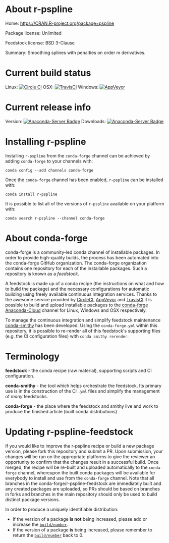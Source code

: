 About r-pspline
===============

Home: https://CRAN.R-project.org/package=pspline

Package license: Unlimited

Feedstock license: BSD 3-Clause

Summary: Smoothing splines with penalties on order m derivatives.



Current build status
====================

Linux: [![Circle CI](https://circleci.com/gh/conda-forge/r-pspline-feedstock.svg?style=shield)](https://circleci.com/gh/conda-forge/r-pspline-feedstock)
OSX: [![TravisCI](https://travis-ci.org/conda-forge/r-pspline-feedstock.svg?branch=master)](https://travis-ci.org/conda-forge/r-pspline-feedstock)
Windows: [![AppVeyor](https://ci.appveyor.com/api/projects/status/github/conda-forge/r-pspline-feedstock?svg=True)](https://ci.appveyor.com/project/conda-forge/r-pspline-feedstock/branch/master)

Current release info
====================
Version: [![Anaconda-Server Badge](https://anaconda.org/conda-forge/r-pspline/badges/version.svg)](https://anaconda.org/conda-forge/r-pspline)
Downloads: [![Anaconda-Server Badge](https://anaconda.org/conda-forge/r-pspline/badges/downloads.svg)](https://anaconda.org/conda-forge/r-pspline)

Installing r-pspline
====================

Installing `r-pspline` from the `conda-forge` channel can be achieved by adding `conda-forge` to your channels with:

```
conda config --add channels conda-forge
```

Once the `conda-forge` channel has been enabled, `r-pspline` can be installed with:

```
conda install r-pspline
```

It is possible to list all of the versions of `r-pspline` available on your platform with:

```
conda search r-pspline --channel conda-forge
```


About conda-forge
=================

conda-forge is a community-led conda channel of installable packages.
In order to provide high-quality builds, the process has been automated into the
conda-forge GitHub organization. The conda-forge organization contains one repository
for each of the installable packages. Such a repository is known as a *feedstock*.

A feedstock is made up of a conda recipe (the instructions on what and how to build
the package) and the necessary configurations for automatic building using freely
available continuous integration services. Thanks to the awesome service provided by
[CircleCI](https://circleci.com/), [AppVeyor](http://www.appveyor.com/)
and [TravisCI](https://travis-ci.org/) it is possible to build and upload installable
packages to the [conda-forge](https://anaconda.org/conda-forge)
[Anaconda-Cloud](http://docs.anaconda.org/) channel for Linux, Windows and OSX respectively.

To manage the continuous integration and simplify feedstock maintenance
[conda-smithy](http://github.com/conda-forge/conda-smithy) has been developed.
Using the ``conda-forge.yml`` within this repository, it is possible to re-render all of
this feedstock's supporting files (e.g. the CI configuration files) with ``conda smithy rerender``.


Terminology
===========

**feedstock** - the conda recipe (raw material), supporting scripts and CI configuration.

**conda-smithy** - the tool which helps orchestrate the feedstock.
                   Its primary use is in the construction of the CI ``.yml`` files
                   and simplify the management of *many* feedstocks.

**conda-forge** - the place where the feedstock and smithy live and work to
                  produce the finished article (built conda distributions)


Updating r-pspline-feedstock
============================

If you would like to improve the r-pspline recipe or build a new
package version, please fork this repository and submit a PR. Upon submission,
your changes will be run on the appropriate platforms to give the reviewer an
opportunity to confirm that the changes result in a successful build. Once
merged, the recipe will be re-built and uploaded automatically to the
`conda-forge` channel, whereupon the built conda packages will be available for
everybody to install and use from the `conda-forge` channel.
Note that all branches in the conda-forge/r-pspline-feedstock are
immediately built and any created packages are uploaded, so PRs should be based
on branches in forks and branches in the main repository should only be used to
build distinct package versions.

In order to produce a uniquely identifiable distribution:
 * If the version of a package **is not** being increased, please add or increase
   the [``build/number``](http://conda.pydata.org/docs/building/meta-yaml.html#build-number-and-string).
 * If the version of a package **is** being increased, please remember to return
   the [``build/number``](http://conda.pydata.org/docs/building/meta-yaml.html#build-number-and-string)
   back to 0.
